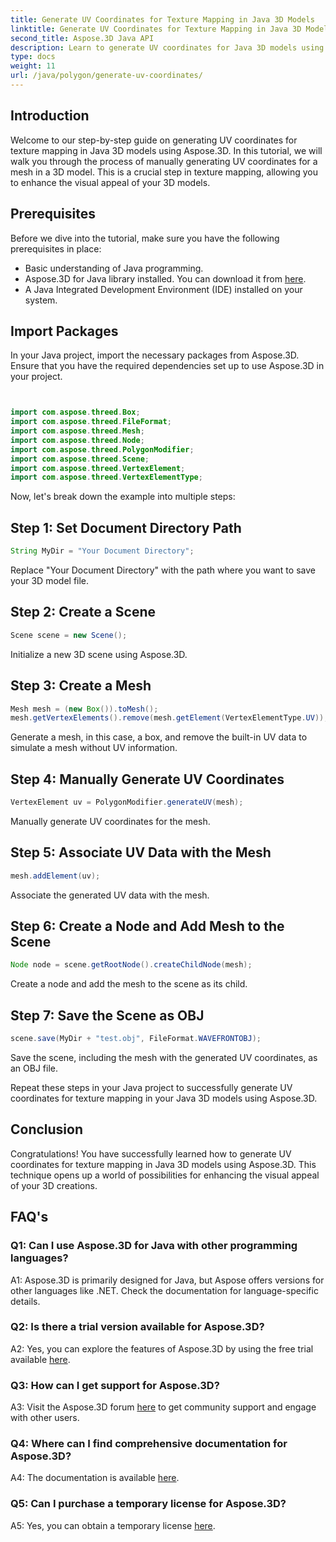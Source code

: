 ```yaml
---
title: Generate UV Coordinates for Texture Mapping in Java 3D Models
linktitle: Generate UV Coordinates for Texture Mapping in Java 3D Models
second_title: Aspose.3D Java API
description: Learn to generate UV coordinates for Java 3D models using Aspose.3D. Enhance texture mapping in your projects with this step-by-step guide.
type: docs
weight: 11
url: /java/polygon/generate-uv-coordinates/
---
```

## Introduction

Welcome to our step-by-step guide on generating UV coordinates for texture mapping in Java 3D models using Aspose.3D. In this tutorial, we will walk you through the process of manually generating UV coordinates for a mesh in a 3D model. This is a crucial step in texture mapping, allowing you to enhance the visual appeal of your 3D models.

## Prerequisites

Before we dive into the tutorial, make sure you have the following prerequisites in place:

- Basic understanding of Java programming.
- Aspose.3D for Java library installed. You can download it from [here](https://releases.aspose.com/3d/java/).
- A Java Integrated Development Environment (IDE) installed on your system.

## Import Packages

In your Java project, import the necessary packages from Aspose.3D. Ensure that you have the required dependencies set up to use Aspose.3D in your project.

```java


import com.aspose.threed.Box;
import com.aspose.threed.FileFormat;
import com.aspose.threed.Mesh;
import com.aspose.threed.Node;
import com.aspose.threed.PolygonModifier;
import com.aspose.threed.Scene;
import com.aspose.threed.VertexElement;
import com.aspose.threed.VertexElementType;
```

Now, let's break down the example into multiple steps:

## Step 1: Set Document Directory Path

```java
String MyDir = "Your Document Directory";
```

Replace "Your Document Directory" with the path where you want to save your 3D model file.

## Step 2: Create a Scene

```java
Scene scene = new Scene();
```

Initialize a new 3D scene using Aspose.3D.

## Step 3: Create a Mesh

```java
Mesh mesh = (new Box()).toMesh();
mesh.getVertexElements().remove(mesh.getElement(VertexElementType.UV));
```

Generate a mesh, in this case, a box, and remove the built-in UV data to simulate a mesh without UV information.

## Step 4: Manually Generate UV Coordinates

```java
VertexElement uv = PolygonModifier.generateUV(mesh);
```

Manually generate UV coordinates for the mesh.

## Step 5: Associate UV Data with the Mesh

```java
mesh.addElement(uv);
```

Associate the generated UV data with the mesh.

## Step 6: Create a Node and Add Mesh to the Scene

```java
Node node = scene.getRootNode().createChildNode(mesh);
```

Create a node and add the mesh to the scene as its child.

## Step 7: Save the Scene as OBJ

```java
scene.save(MyDir + "test.obj", FileFormat.WAVEFRONTOBJ);
```

Save the scene, including the mesh with the generated UV coordinates, as an OBJ file.

Repeat these steps in your Java project to successfully generate UV coordinates for texture mapping in your Java 3D models using Aspose.3D.

## Conclusion

Congratulations! You have successfully learned how to generate UV coordinates for texture mapping in Java 3D models using Aspose.3D. This technique opens up a world of possibilities for enhancing the visual appeal of your 3D creations.

## FAQ's

### Q1: Can I use Aspose.3D for Java with other programming languages?

A1: Aspose.3D is primarily designed for Java, but Aspose offers versions for other languages like .NET. Check the documentation for language-specific details.

### Q2: Is there a trial version available for Aspose.3D?

A2: Yes, you can explore the features of Aspose.3D by using the free trial available [here](https://releases.aspose.com/).

### Q3: How can I get support for Aspose.3D?

A3: Visit the Aspose.3D forum [here](https://forum.aspose.com/c/3d/18) to get community support and engage with other users.

### Q4: Where can I find comprehensive documentation for Aspose.3D?

A4: The documentation is available [here](https://reference.aspose.com/3d/java/).

### Q5: Can I purchase a temporary license for Aspose.3D?

A5: Yes, you can obtain a temporary license [here](https://purchase.aspose.com/temporary-license/).
